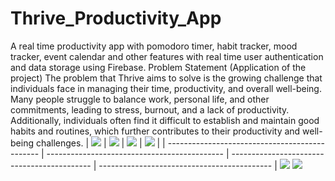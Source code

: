 # Thrive_Productivity_App
A real time productivity app with pomodoro timer, habit tracker, mood tracker, event calendar and other features with real time user authentication and data storage using Firebase.
Problem Statement (Application of the project)
The  problem  that  Thrive aims  to  solve  is  the  growing  challenge  that  individuals  face  in managing their time, productivity, and overall well-being. Many people struggle to balance work,  personal  life,  and  other  commitments,  leading  to  stress,  burnout,  and  a  lack  of productivity. Additionally, individuals often find it difficult to establish and maintain good habits  and  routines,  which  further  contributes  to  their  productivity  and  well-being challenges.
| <img src="screenshots/login.png"> | <img src="screenshots/dashbf.png"> | <img src="screenshots/pomodoro.png"> | <img src="screenshots/eventcalendar.png"> |
| ---------------------------------------------- | -------------------------------------------- | ------------------------------------------- | ------------------------------------------- |
<img src="screenshots/fbhabit.png">
<img src="screenshots/fbmood.png">
